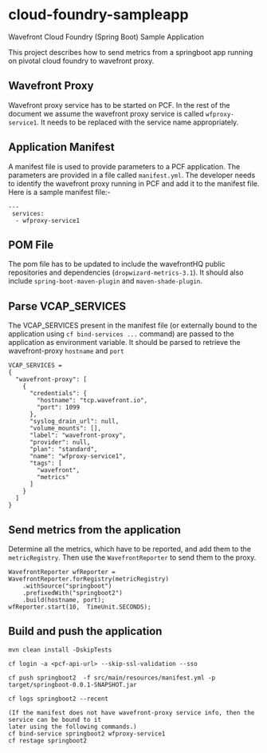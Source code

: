 # cloud-foundry-sampleapp
Wavefront Cloud Foundry (Spring Boot) Sample Application

This project describes how to send metrics from a springboot app running on pivotal cloud foundry to wavefront proxy.

## Wavefront Proxy

Wavefront proxy service has to be started on PCF. In the rest of the document we assume the wavefront proxy service is called `wfproxy-service1`. It needs to be replaced with the service name appropriately.

## Application Manifest

A manifest file is used to provide parameters to a PCF application. The parameters are provided in a file called `manifest.yml`. The developer needs to identify the wavefront proxy running in PCF and add it to the manifest file. Here is a sample manifest file:-

```
---
 services:
  - wfproxy-service1
```

## POM File

The pom file has to be updated to include the wavefrontHQ public repositories and dependencies (`dropwizard-metrics-3.1`). It should also include `spring-boot-maven-plugin` and `maven-shade-plugin`.

## Parse VCAP_SERVICES

The VCAP_SERVICES present in the manifest file (or externally bound to the application using `cf bind-services ...` command) are passed to the application as environment variable. It should be parsed to retrieve the wavefront-proxy `hostname` and `port`

```
VCAP_SERVICES =
{
  "wavefront-proxy": [
    {
      "credentials": {
        "hostname": "tcp.wavefront.io",
        "port": 1099
      },
      "syslog_drain_url": null,
      "volume_mounts": [],
      "label": "wavefront-proxy",
      "provider": null,
      "plan": "standard",
      "name": "wfproxy-service1",
      "tags": [
        "wavefront",
        "metrics"
      ]
    }
  ]
}
```

## Send metrics from the application

Determine all the metrics, which have to be reported, and add them to the `metricRegistry`. Then use the `WavefrontReporter` to send them to the proxy.

```
WavefrontReporter wfReporter = WavefrontReporter.forRegistry(metricRegistry)
    .withSource("springboot")
    .prefixedWith("springboot2")
    .build(hostname, port);
wfReporter.start(10,  TimeUnit.SECONDS);
```

## Build and push the application

```
mvn clean install -DskipTests

cf login -a <pcf-api-url> --skip-ssl-validation --sso

cf push springboot2  -f src/main/resources/manifest.yml -p target/springboot-0.0.1-SNAPSHOT.jar

cf logs springboot2 --recent

(If the manifest does not have wavefront-proxy service info, then the service can be bound to it 
later using the following commands.)
cf bind-service springboot2 wfproxy-service1
cf restage springboot2
```
